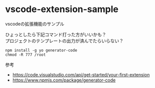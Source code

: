 # vscode-extension-sample
vscodeの拡張機能のサンプル

ひょっとしたら下記コマンド打った方がいいかも？  
プロジェクトのテンプレートの出力が済んでたらいらない？  
```
npm install -g yo generator-code
chmod -R 777 /root
```

参考
- https://code.visualstudio.com/api/get-started/your-first-extension
- https://www.npmjs.com/package/generator-code
